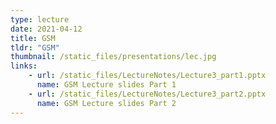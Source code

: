 ```yaml
---
type: lecture
date: 2021-04-12
title: GSM
tldr: "GSM"
thumbnail: /static_files/presentations/lec.jpg
links: 
    - url: /static_files/LectureNotes/Lecture3_part1.pptx
      name: GSM Lecture slides Part 1
    - url: /static_files/LectureNotes/Lecture3_part2.pptx
      name: GSM Lecture slides Part 2
---
```

